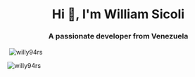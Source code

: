 <h1 align="center">Hi 👋, I'm William Sicoli</h1>
<h3 align="center">A passionate developer from Venezuela</h3>

<p>&nbsp;<img align="center" src="https://github-readme-stats.vercel.app/api?username=willy94rs&show_icons=true&locale=en" alt="willy94rs" /></p>


<p><img align="center" src="https://github-readme-stats.vercel.app/api/top-langs?username=willy94rs&show_icons=true&locale=en&layout=compact" alt="willy94rs" /></p>


